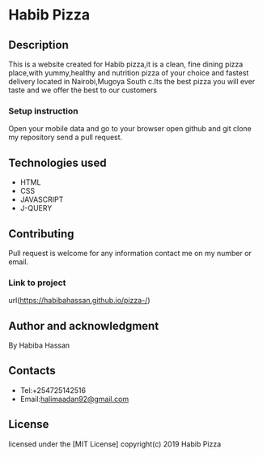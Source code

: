 # Habib Pizza
## Description
 This is a website created for Habib pizza,it is a clean, fine dining pizza place,with yummy,healthy and nutrition pizza of your choice and fastest delivery located in Nairobi,Mugoya South c.Its the best pizza you will ever taste and we offer the best to our customers
### Setup instruction
Open your mobile data and go to your browser open github and git clone my repository send a pull request.
## Technologies used
* HTML
* CSS
* JAVASCRIPT
* J-QUERY
## Contributing
Pull request is welcome for any information contact me on my number or email.
### Link to project
url(https://habibahassan.github.io/pizza-/)
## Author and acknowledgment
By Habiba Hassan
## Contacts
* Tel:+254725142516
* Email:halimaadan92@gmail.com
## License
licensed under the [MIT License]
copyright(c) 2019 Habib Pizza
